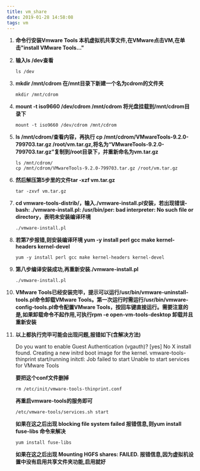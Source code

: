 ```yaml
---
title: vm_share
date: 2019-01-28 14:58:08
tags: vm
---
```


1. **命令行安装Vmware Tools 本机虚拟机共享文件,在VMware点击VM,在单击"install VMware Tools..."**

2. **输入ls /dev查看**	

	```
	ls /dev
	```

3. **mkdir /mnt/cdrom 在/mnt目录下新建一个名为cdrom的文件夹**	

	```
	mkdir /mnt/cdrom
	```

4. **mount -t iso9660 /dev/cdrom /mnt/cdrom 将光盘挂载到/mnt/cdrom目录下**	
	
	```
	mount -t iso9660 /dev/cdrom /mnt/cdrom
	```

5. **ls /mnt/cdrom/查看内容，再执行 cp /mnt/cdrom/VMwareTools-9.2.0-799703.tar.gz /root/vm.tar.gz,将名为“VMwareTools-9.2.0-799703.tar.gz”复制到/root目录下，并重新命名为vm.tar.gz**	

	```
	ls /mnt/cdrom/
	cp /mnt/cdrom/VMwareTools-9.2.0-799703.tar.gz /root/vm.tar.gz
	```


6. **然后解压第5步里的文件tar -xzf vm.tar.gz**	

	```
	tar -zxvf vm.tar.gz
	```

7. **cd vmware-tools-distrib/，输入./vmware-install.pl安装，若出现错误-bash: ./vmware-install.pl: /usr/bin/per: bad interpreter: No such file or directory，表明未安装编译环境**

	```
	./vmware-install.pl
	```

8. **若第7步报错,则安装编译环境 yum -y install perl gcc make kernel-headers kernel-devel**

	```
	yum -y install perl gcc make kernel-headers kernel-devel
	```

9. **第八步编译安装成功,再重新安装./vmware-install.pl**
	
	```
	./vmware-install.pl
	```

10. **VMware Tools已经安装完毕，提示可以运行/usr/bin/vmware-uninstall-tools.pl命令卸载VMware Tools。第一次运行时需运行/usr/bin/vmware-config-tools.pl命令配置VMware Tools，按回车键直接运行。需要注意的是,如果卸载命令不起作用,可执行rpm -e open-vm-tools-desktop 卸载并且重新安装**

11. **以上都执行完毕可能会出现问题,报错如下(含解决方法)**

	Do you want to enable Guest Authentication (vgauth)? [yes] 
	No X install found.
	Creating a new initrd boot image for the kernel.
	vmware-tools-thinprint start/running
	initctl: Job failed to start 
	Unable to start services for VMware Tools

	**要把这个conf文件删掉**

	```
	rm /etc/init/vmware-tools-thinprint.conf
	```

	**再重启vmware-tools的服务即可**

	```
	/etc/vmware-tools/services.sh start
	```

	**如果在这之后出现 blocking file system failed 报错信息,则yum install fuse-libs 命令来解决**

	```
	yum install fuse-libs 
	```

	**如果在这之后出现 Mounting HGFS shares: FAILED. 报错信息,因为虚拟机设置中没有启用共享文件夹功能,启用就好**